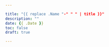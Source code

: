 ```yaml
---

title: "{{ replace .Name "-" " " | title }}"
description: ""
date: {{ .Date }}
toc: false
draft: true

---
```

<!--more-->

